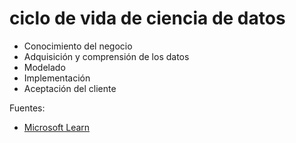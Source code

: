 # ciclo de vida de ciencia de datos
- Conocimiento del negocio
- Adquisición y comprensión de los datos
- Modelado
- Implementación
- Aceptación del cliente

Fuentes:

- [Microsoft Learn](https://learn.microsoft.com/es-es/azure/architecture/data-science-process/lifecycle)